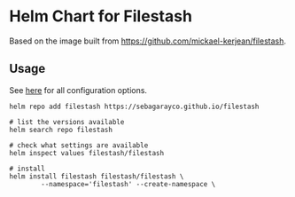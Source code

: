 # Helm Chart for Filestash

Based on the image built from https://github.com/mickael-kerjean/filestash.

## Usage

See [here](charts/filestash/README.md) for all configuration options.

```shell
helm repo add filestash https://sebagarayco.github.io/filestash

# list the versions available
helm search repo filestash

# check what settings are available
helm inspect values filestash/filestash

# install
helm install filestash filestash/filestash \
        --namespace='filestash' --create-namespace \
```
